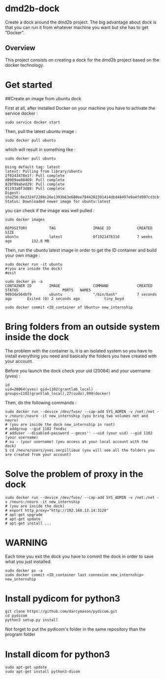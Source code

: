 # dmd2b-dock
Create a dock around the dmd2b project. The big advantage about dock is that you can run it from whatever machine you want but she has to get "Docker".

## Overview
This project consists on creating a dock for the dmd2b project based on the docker technology.

# Get started

##Create an image from ubuntu dock

First at all, after installed Docker on your machine you have to activate the service docker :
```
sudo service docker start
```

Then, pull the latest ubuntu image :
```
sudo docker pull ubuntu
```

which will result in something like :
```
sudo docker pull ubuntu

Using default tag: latest
latest: Pulling from library/ubuntu
2f0243478e1f: Pull complete
d8909ae88469: Pull complete
820f09abed29: Pull complete
01193a8f3d88: Pull complete
Digest: sha256:8e2324f2288c26e1393b63e680ee7844202391414dbd48497e9a4fd997cd3cbf
Status: Downloaded newer image for ubuntu:latest
```

you can check if the image was well pulled :
```
sudo docker images

REPOSITORY          TAG                 IMAGE ID            CREATED             SIZE
ubuntu              latest              0f192147631d        7 weeks ago         132.8 MB
```

Then, run the ubuntu latest image in order to get the ID container and build your own image :
```
sudo docker run -it ubuntu
#(you are inside the dock)
#exit

sudo docker ps -a
CONTAINER ID        IMAGE               COMMAND             CREATED             STATUS                    PORTS   NAMES    
9093de564bf9        ubuntu              "/bin/bash"         7 seconds ago       Exited (0) 2 seconds ago           tiny_boyd

sudo docker commit <ID_container of Ubuntu> new_internship
```
# Bring folders from an outside system inside the dock

The problem with the container is, it is an isolated system so you have to install everything you need and basically the folders you have created with your account.

Before you launch the dock check your uid (20064) and your username (yves) :
```
id
uid=20064(yves) gid=1102(grantlab_local) groups=1102(grantlab_local),27(sudo),999(docker)
```

Then, do the following commands :
```
sudo docker run --device /dev/fuse/ --cap-add SYS_ADMIN -v /net:/net -v /neuro:/neuro -it new_internship (you bring two volumes net and neuro)
# (you are inside the dock new_internship in root)
# addgroup --gid 1102 fnndsc
# adduser --disabled-password --gecos'' --uid (your uid) --gid 1102 (your username)
# su - (your username) (you access at your local account with the dock)
$ cd /neuro/users/yves.verpillieux (you will see all the folders you are created from your account)
```

# Solve the problem of proxy in the dock
 ```
 sudo docker run --device /dev/fuse/ --cap-add SYS_ADMIN -v /net:/net -v /neuro:/neuro -it new_internship
 # (you are inside the dock)
 # export http_proxy="http://192.168.13.14:3128"
 # apt-get upgrade
 # apt-get update
 # apt-get install ...
```

# WARNING

Each time you exit the dock you have to commit the dock in order to save what you just installed.
```
sudo docker ps -a
sudo docker commit <ID_container last connexion new_internship> new_internship
```

# Install pydicom for python3
```
git clone https://github.com/darcymason/pydicom.git
cd pydicom
python3 setup.py install
```
Not forget to put the pydicom's folder in the same repository than the program folder

# Install dicom for python3
```
sudo apt-get update
sudo apt-get install python3-dicom
```
